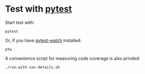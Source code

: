 # Test with [pytest](https://docs.pytest.org)

Start test with:

```shell
pytest
```

Or, if you have [pytest-watch](https://pypi.org/project/pytest-watch) installed:

```shell
ptw
```

A convenience script for measuring code coverage is also privded:

```shell
./run-with-cov-details.sh
```
